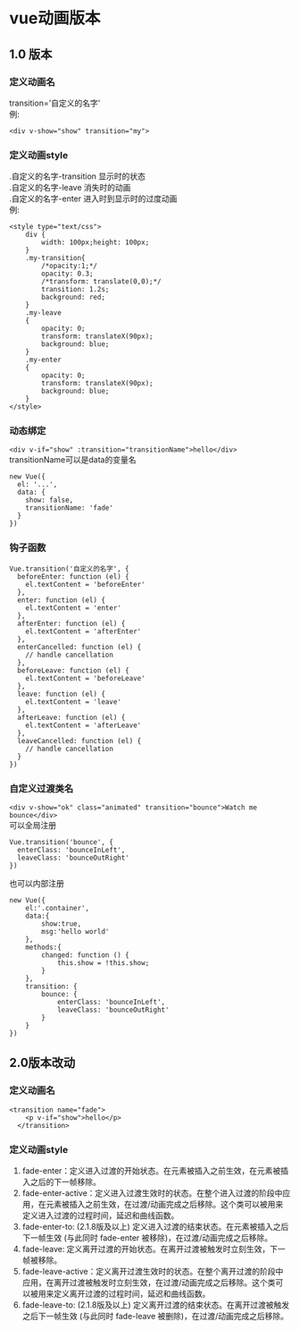 # vue动画版本
## 1.0 版本
### 定义动画名
transition='自定义的名字'  
例:  
```
<div v-show="show" transition="my">
```
### 定义动画style
.自定义的名字-transition 显示时的状态  
.自定义的名字-leave 消失时的动画  
.自定义的名字-enter 进入时到显示时的过度动画  
例:
```
<style type="text/css">
    div {
        width: 100px;height: 100px;
    }
    .my-transition{
        /*opacity:1;*/
        opacity: 0.3;
        /*transform: translate(0,0);*/
        transition: 1.2s;
        background: red;
    }
    .my-leave
    {
        opacity: 0;
        transform: translateX(90px);
        background: blue;
    }
    .my-enter
    {
        opacity: 0;
        transform: translateX(90px);
        background: blue;
    }
</style>
```
### 动态绑定
``<div v-if="show" :transition="transitionName">hello</div>``  
transitionName可以是data的变量名
```
new Vue({
  el: '...',
  data: {
    show: false,
    transitionName: 'fade'
  }
})
```
### 钩子函数
```
Vue.transition('自定义的名字', {
  beforeEnter: function (el) {
    el.textContent = 'beforeEnter'
  },
  enter: function (el) {
    el.textContent = 'enter'
  },
  afterEnter: function (el) {
    el.textContent = 'afterEnter'
  },
  enterCancelled: function (el) {
    // handle cancellation
  },
  beforeLeave: function (el) {
    el.textContent = 'beforeLeave'
  },
  leave: function (el) {
    el.textContent = 'leave'
  },
  afterLeave: function (el) {
    el.textContent = 'afterLeave'
  },
  leaveCancelled: function (el) {
    // handle cancellation
  }
})
```
### 自定义过渡类名
``<div v-show="ok" class="animated" transition="bounce">Watch me bounce</div>``  
可以全局注册
```
Vue.transition('bounce', {
  enterClass: 'bounceInLeft',
  leaveClass: 'bounceOutRight'
})
```
也可以内部注册
```
new Vue({
    el:'.container',
    data:{
        show:true,
        msg:'hello world'
    },
    methods:{
        changed: function () {
            this.show = !this.show;
        }
    },
    transition: {
        bounce: {
            enterClass: 'bounceInLeft',
            leaveClass: 'bounceOutRight'
        }
    }
})
```
## 2.0版本改动
### 定义动画名
```
<transition name="fade">
    <p v-if="show">hello</p>
  </transition>
```
### 定义动画style
1. fade-enter：定义进入过渡的开始状态。在元素被插入之前生效，在元素被插入之后的下一帧移除。
2. fade-enter-active：定义进入过渡生效时的状态。在整个进入过渡的阶段中应用，在元素被插入之前生效，在过渡/动画完成之后移除。这个类可以被用来定义进入过渡的过程时间，延迟和曲线函数。
3. fade-enter-to: (2.1.8版及以上) 定义进入过渡的结束状态。在元素被插入之后下一帧生效 (与此同时 fade-enter 被移除)，在过渡/动画完成之后移除。
4. fade-leave: 定义离开过渡的开始状态。在离开过渡被触发时立刻生效，下一帧被移除。
5. fade-leave-active：定义离开过渡生效时的状态。在整个离开过渡的阶段中应用，在离开过渡被触发时立刻生效，在过渡/动画完成之后移除。这个类可以被用来定义离开过渡的过程时间，延迟和曲线函数。
6. fade-leave-to: (2.1.8版及以上) 定义离开过渡的结束状态。在离开过渡被触发之后下一帧生效 (与此同时 fade-leave 被删除)，在过渡/动画完成之后移除。
